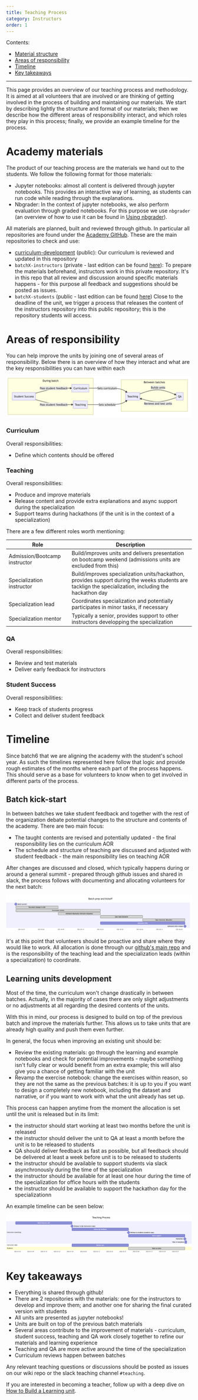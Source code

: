 ```yaml
---
title: Teaching Process
category: Instructors
order: 1
---
```


Contents:
- [Material structure](#academy-materials)
- [Areas of responsibility](#areas-of-responsibility)
- [Timeline](#timeline)
- [Key takeaways](#key-takeaways)

---

This page provides an overview of our teaching process and methodology. It is aimed at all volunteers
that are involved or are thinking of getting involved in the process of building and maintaining our materials. 
We start by describing lightly the structure and format of our materials; then we 
describe how the different areas of responsibility interact, and which roles they play in 
this process; finally, we provide an example timeline for the process.

# Academy materials

The product of our teaching process are the materials we hand out to the students.
We follow the following format for those materials:

* Jupyter notebooks: almost all content is delivered through jupyter notebooks. 
This provides an interactive way of learning, as students can run code while reading
through the explanations. 
* Nbgrader: In the context of jupyter notebooks, we also perform evaluation through
graded notebooks. For this purpose we use `nbgrader` (an overview of how to use it
can be found in [Using nbgrader](../03-Using-nbgrader-for-Exercise-Notebooks/)).

All materials are planned, built and reviewed through github. In particular all repositories
are found under the [Academy GitHub](https://github.com/LDSSA/). These are the main
repositories to check and use:
* [curriculum-development](https://github.com/LDSSA/curriculum-development) (public): Our curriculum is reviewed and updated in this repository 
* `batchX-instructors` (private - last edition can be found [here](https://github.com/LDSSA/batch5-instructors)): To prepare the materials beforehand, instructors work in this
private repository. It's in this repo that all review and discussion around specific materials 
happens - for this purpose all feedback and suggestions should be posted as issues.
* `batchX-students` (public - last edition can be found [here](https://github.com/LDSSA/batch5-students))  Close to the deadline of the unit, we trigger a process that releases the content of 
 the instructors repository into this public repository; this is the repository students will access.


# Areas of responsibility
 
You can help improve the units by joining one of several areas of responsibility. Below 
there is an overview of how they interact and what are the key responsibilities you
can have within each

<img src="../../images/aors-teaching-process.png"/>

### Curriculum

Overall responsibilities:
* Define which contents should be offered


### Teaching

Overall responsibilities:

* Produce and improve materials
* Release content and provide extra explanations and async support during the specialization
* Support teams during hackathons (if the unit is in the context of a specialization)

There are a few different roles worth mentioning:

| Role | Description |
|------|-------------|
| Admission/Bootcamp instructor | Build/improves units and delivers presentation on bootcamp weekend (admissions units are excluded from this)|
| Specialization instructor | Build/improves specialization units/hackathon, provides support during the weeks students are tacklign the specialization, including the hackathon day |
| Specialization lead | Coordinates specialization and potentially participates in minor tasks, if necessary |
| Specialization mentor | Typically a senior, provides support to other instructors developping the specialization |


### QA

Overall responsibilities:
* Review and test materials
* Deliver early feedback for instructors


### Student Success

Overall responsibilities:
* Keep track of students progress 
* Collect and deliver student feedback


# Timeline

Since batch6 that we are aligning the academy with the student's school year. As such
the timelines represented here follow that logic and provide rough estimates of the months
where each part of the process happens. This should serve as a base for volunteers to
know when to get involved in different parts of the process.

## Batch kick-start

In between batches we take student feedback and together with the rest of the 
organization debate potential changes to the structure and contents of the academy.
There are two main focus:

- The taught contents are revised and potentially updated - the final responsibility lies
on the curriculum AOR
- The schedule and structure of teaching are discussed and adjusted with student feedback -
the main responsibility lies on teaching AOR

After changes are discussed and closed, which typically happens during or around a 
general summit - prepared through github issues and shared in slack, the process follows 
with documenting and allocating volunteers for the next batch:

<img src="../../images/batch-start-timeline.png"/>

It's at this point that volunteers should be proactive and share where they would like
to work. All allocation is done through our [github's main repo](https://github.com/LDSSA/wiki/)
and is the responsibility of the teaching lead and the specialization leads (within a specialization)
to coordinate.

## Learning units development

Most of the time, the curriculum won't change drastically in between batches. Actually,
in the majority of cases there are only slight adjustments or no adjustments at all regarding
the desired contents of the units. 

With this in mind, our process is designed to build
on top of the previous batch and improve the materials further. This allows us to take 
units that are already high quality and push them even further.

In general, the focus when improving an existing unit should be:
* Review the existing materials: go through the learning and example notebooks 
and check for potential improvements - maybe something isn't fully clear or would 
benefit from an extra example; this will also give you a chance of getting familiar
with the unit
* Revamp the exercise notebook: change the exercises within reason, so they are 
not the same as the previous batches: it is up to you if you want to design a completely
new notebook, including the dataset and narrative, or if you want to work with what the unit
already has set up.

This process can happen anytime from the moment the allocation is set until the unit is 
released but in its limit:
* the instructor should start working at least two months before the unit is released
* the instructor should deliver the unit to QA at least a month before the unit is to be released to students
* QA should deliver feedback as fast as possible, but all feedback should be delivered at least a week before 
unit is to be released to students
* the instructor should be available to support students via slack asynchronously during the
time of the specialization
* the instructor should be available for at least one hour during the time of the specialization 
for office hours with the students
* the instructor should be available to support the hackathon day for the specializationn

An example timeline can be seen below:

<img src="../../images/unit-development-timeline.png"/>



# Key takeaways 

* Everything is shared through github! 
* There are 2 repositories with the materials: one for the instructors to develop
and improve them; and another one for sharing the final curated version with students
* All units are presented as jupyter notebooks! 
* Units are built on top of the previous batch materials
* Several areas contribute to the improvement of materials - curriculum, student success,
teaching and QA work closely together to refine our materials and learning experience
* Teaching and QA are more active around the time of the specialization
* Curriculum reviews happen between batches 

Any relevant teaching questions or discussions should be posted as issues on our wiki 
repo or the slack teaching channel `#teaching`.

If you are interested in becoming a teacher, follow up with a deep dive on 
[How to Build a Learning unit](../02-Teachers-How-to-build-Learning-Units/).
